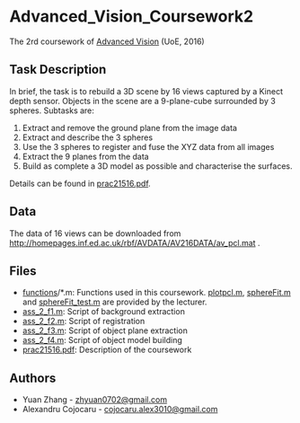 # Advanced_Vision_Coursework2
The 2rd coursework of [Advanced Vision](http://www.inf.ed.ac.uk/teaching/courses/av/) (UoE, 2016)

## Task Description
In brief, the task is to rebuild a 3D scene by 16 views captured by a Kinect depth sensor. Objects in the scene are a 9-plane-cube surrounded by 3 spheres. Subtasks are: 

1. Extract and remove the ground plane from the image data
2. Extract and describe the 3 spheres
3. Use the 3 spheres to register and fuse the XYZ data from all images
4. Extract the 9 planes from the data
5. Build as complete a 3D model as possible and characterise the surfaces.

Details can be found in [prac21516.pdf](https://github.com/getchaz/Advanced_Vision_Coursework2/blob/master/prac21516.pdf). 

## Data

The data of 16 views can be downloaded from http://homepages.inf.ed.ac.uk/rbf/AVDATA/AV216DATA/av_pcl.mat .

## Files
- [functions](https://github.com/getchaz/Advanced_Vision_Coursework2/tree/master/functions)/*.m: Functions used in this coursework. [plotpcl.m](https://github.com/getchaz/Advanced_Vision_Coursework2/blob/master/functions/plotpcl.m), [sphereFit.m](https://github.com/getchaz/Advanced_Vision_Coursework2/blob/master/functions/sphereFit.m) and [sphereFit_test.m](https://github.com/getchaz/Advanced_Vision_Coursework2/blob/master/functions/sphereFit_test.m) are provided by the lecturer. 
- [ass_2_f1.m](https://github.com/getchaz/Advanced_Vision_Coursework2/blob/master/ass_2_f1.m): Script of background extraction
- [ass_2_f2.m](https://github.com/getchaz/Advanced_Vision_Coursework2/blob/master/ass_2_f2.m): Script of registration
- [ass_2_f3.m](https://github.com/getchaz/Advanced_Vision_Coursework2/blob/master/ass_2_f3.m): Script of object plane extraction
- [ass_2_f4.m](https://github.com/getchaz/Advanced_Vision_Coursework2/blob/master/ass_2_f4.m): Script of object model building
- [prac21516.pdf](https://github.com/getchaz/Advanced_Vision_Coursework2/blob/master/prac21516.pdf): Description of the coursework

## Authors
- Yuan Zhang - zhyuan0702@gmail.com
- Alexandru Cojocaru - cojocaru.alex3010@gmail.com
